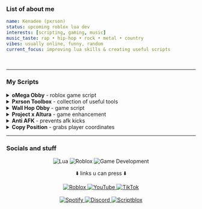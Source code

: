 ### List of about me
```yaml
name: Kenadee (pxrson)
status: upcoming roblox lua dev
interests: [scripting, gaming, music]
music_taste: rap • hip-hop • rock • metal • country
vibes: usually online, funny, random
current_focus: improving lua skills & creating useful scripts
```

<br clear="right"/>

---

### My Scripts

<details>
<summary><b>oMega Obby</b> - roblox game script</summary>

```lua
-- Discord: .pxrson
loadstring(game:HttpGet("https://raw.githubusercontent.com/Pxrson/oMega-Obby/refs/heads/main/Script",true))()
```
</details>

<details>
<summary><b>Pxrson Toolbox</b> - collection of useful tools</summary>

```lua
-- Discord: .pxrson
loadstring(game:HttpGet("https://raw.githubusercontent.com/Pxrson/PxrsonToolbox/refs/heads/main/Script.lua",true))()
```
</details>

<details>
<summary><b>Wall Hop Obby</b> - game script</summary>

```lua
-- Discord: .pxrson
loadstring(game:HttpGet("https://raw.githubusercontent.com/Pxrson/Wall-Hop-Obby/refs/heads/main/Script.lua",true))()
```
</details>

<details>
<summary><b>Project x Altura</b> - game enhancement</summary>

```lua
-- Discord: .pxrson
loadstring(game:HttpGet("https://raw.githubusercontent.com/Pxrson/Project-X-Altura/refs/heads/main/Main.lua",true))()
```
</details>

<details>
<summary><b>Anti AFK</b> - prevents afk kicks</summary>

```lua
-- Discord: .pxrson
loadstring(game:HttpGet("https://raw.githubusercontent.com/Pxrson/Anti-AFK_CopyPos/refs/heads/main/anti%20afk.lua",true))()
```
</details>

<details>
<summary><b>Copy Position</b> - grabs player coordinates</summary>

```lua
-- Discord: .pxrson
loadstring(game:HttpGet("https://raw.githubusercontent.com/Pxrson/Anti-AFK_CopyPos/refs/heads/main/copy%20pos.lua",true))()
```
</details>

---

### Socials and stuff

<div align="center">
  
![Lua](https://img.shields.io/badge/Lua-2C2D72?style=flat&logo=lua&logoColor=white)
![Roblox](https://img.shields.io/badge/Roblox-000000?style=flat&logo=roblox&logoColor=white)
![Game Development](https://img.shields.io/badge/Game_Development-4CAF50?style=flat&logo=unity&logoColor=white)

⬇️ links u can press ⬇️
<div align="center">
  <a href="https://www.roblox.com/users/4450443699/profile">
    <img src="https://img.shields.io/badge/Roblox-000000?style=flat&logo=roblox&logoColor=white" alt="Roblox"/>
  </a>
  <a href="https://www.youtube.com/@pxrsonv">
    <img src="https://img.shields.io/badge/YouTube-FF0000?style=flat&logo=youtube&logoColor=white" alt="YouTube"/>
  </a>
  <a href="https://www.tiktok.com/@pxrson999">
    <img src="https://img.shields.io/badge/TikTok-000000?style=flat&logo=tiktok&logoColor=white" alt="TikTok"/>
  </a>
  <br><br>
  <a href="https://open.spotify.com/user/31semjzsclnnsulnm44bvzyeokcu?si=8e9fd303e7844bb4">
    <img src="https://img.shields.io/badge/Spotify-1DB954?style=flat&logo=spotify&logoColor=white" alt="Spotify"/>
  </a>
  <a href="https://discord.com/users/.pxrson">
    <img src="https://img.shields.io/badge/Discord-5865F2?style=flat&logo=discord&logoColor=white" alt="Discord"/>
  </a>
  <a href="https://scriptblox.com/u/pxrson999">
    <img src="https://img.shields.io/badge/Scriptblox-0066CC?style=flat&logoColor=white" alt="Scriptblox"/>
  </a>
</div>
